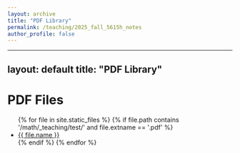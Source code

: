 ```yaml
---
layout: archive
title: "PDF Library"
permalink: /teaching/2025_fall_5615h_notes
author_profile: false
---
```


---
layout: default
title: "PDF Library"
---

# PDF Files

<ul>
  {% for file in site.static_files %}
    {% if file.path contains '/math/_teaching/test/' and file.extname == '.pdf' %}
      <li><a href="{{ file.path }}">{{ file.name }}</a></li>
    {% endif %}
  {% endfor %}
</ul>
